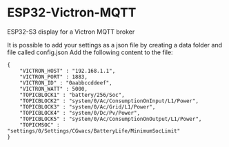 # ESP32-Victron-MQTT
ESP32-S3 display for a Victron MQTT broker

It is possible to add your settings as a json file by creating a data folder and file called config.json Add the following content to the file:

```
{
    "VICTRON_HOST" : "192.168.1.1",
    "VICTRON_PORT" : 1883,
    "VICTRON_ID" : "0aabbccddeef",
    "VICTRON_WATT" : 5000,
    "TOPICBLOCK1" : "battery/256/Soc",
    "TOPICBLOCK2" : "system/0/Ac/ConsumptionOnInput/L1/Power",
    "TOPICBLOCK3" : "system/0/Ac/Grid/L1/Power",
    "TOPICBLOCK4" : "system/0/Dc/Pv/Power",
    "TOPICBLOCK5" : "system/0/Ac/ConsumptionOnOutput/L1/Power",
    "TOPICMSOC" : "settings/0/Settings/CGwacs/BatteryLife/MinimumSocLimit"
}
```
